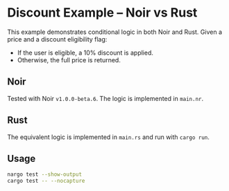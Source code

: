 # Discount Example – Noir vs Rust

This example demonstrates conditional logic in both Noir and Rust. Given a price and a discount eligibility flag:

- If the user is eligible, a 10% discount is applied.
- Otherwise, the full price is returned.

## Noir
Tested with Noir `v1.0.0-beta.6`. The logic is implemented in `main.nr`.

## Rust
The equivalent logic is implemented in `main.rs` and run with `cargo run`.

## Usage

```bash
nargo test --show-output
cargo test -- --nocapture
